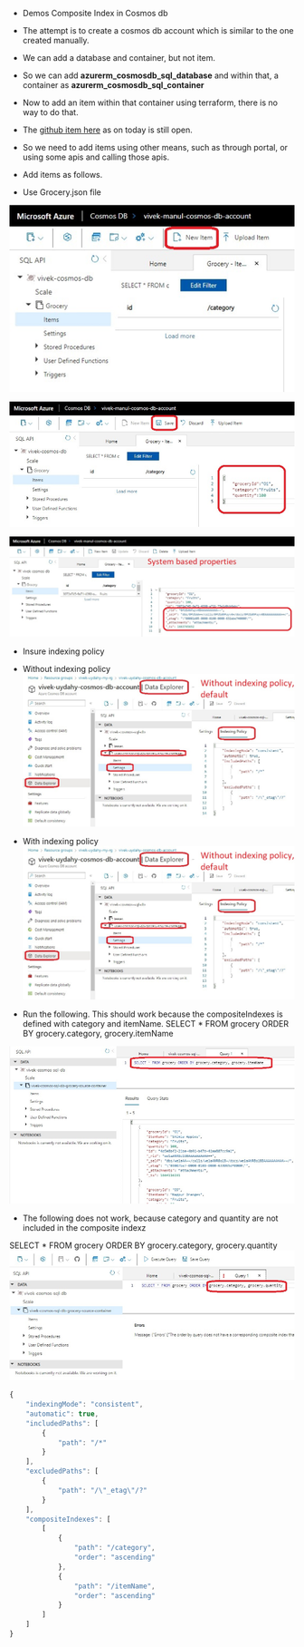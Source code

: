 
- Demos Composite Index in Cosmos db

- The attempt is to create a cosmos db account which is similar to the one created manually.

- We can add a database and container, but not item. 

- So we can add **azurerm_cosmosdb_sql_database** and within that, a container as **azurerm_cosmosdb_sql_container**

- Now to add an item within that container using terraform, there is no way to do that. 

- The [github item here](https://github.com/hashicorp/terraform-provider-azurerm/issues/9023) as on today is still open.

- So we need to add items using other means, such as through portal, or using some apis and calling those apis.

- Add items as follows.

- Use Grocery.json file

![Add items](./images/1AddItems1.jpg)

![Add items](./images/1AddItems2.jpg)

![Add items](./images/1AddItems3.jpg)

- Insure indexing policy 

- Without indexing policy
![Indexing Policy](./images/30IndexingPolicy1.jpg)

- With indexing policy
![Indexing Policy](./images/30IndexingPolicy1.jpg)

- Run the following. This should work because the compositeIndexes is defined with category and itemName.
SELECT * FROM grocery ORDER BY grocery.category, grocery.itemName

![Query](./images/40Query1.jpg)
- The following does not work, because category and quantity are not included in the composite indexz

SELECT * FROM grocery ORDER BY grocery.category, grocery.quantity
![Query](./images/40Query2.jpg)


```js
{
    "indexingMode": "consistent",
    "automatic": true,
    "includedPaths": [
        {
            "path": "/*"
        }
    ],
    "excludedPaths": [
        {
            "path": "/\"_etag\"/?"
        }
    ],
    "compositeIndexes": [
        [
            {
                "path": "/category",
                "order": "ascending"
            },
            {
                "path": "/itemName",
                "order": "ascending"
            }
        ]
    ]
}
```
